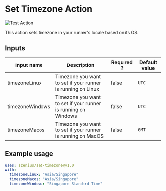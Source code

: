 # Set Timezone Action

![Test Action](https://github.com/szenius/set-timezone/workflows/.github/workflows/action.yml/badge.svg)

This action sets timezone in your runner's locale based on its OS.

## Inputs

| Input name      | Description                                                   | Required ? | Default value |
| --------------- | ------------------------------------------------------------- | ---------- | ------------- |
| timezoneLinux   | Timezone you want to set if your runner is running on Linux   | false      | `UTC`         |
| timezoneWindows | Timezone you want to set if your runner is running on Windows | false      | `UTC`         |
| timezoneMacos   | Timezone you want to set if your runner is running on MacOS   | false      | `GMT`         |

## Example usage

```yaml
uses: szenius/set-timezone@v1.0
with:
  timezoneLinux: "Asia/Singapore"
  timezoneMacos: "Asia/Singapore"
  timezoneWindows: "Singapore Standard Time"
```
